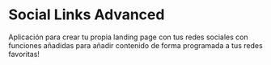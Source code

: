# Social Links Advanced

Aplicación para crear tu propia landing page con tus redes sociales con funciones añadidas para añadir contenido de forma programada a tus redes favoritas!